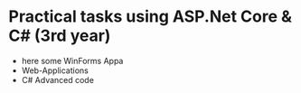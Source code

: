 # Practical tasks using  ASP.Net Core & C# (3rd year)
- here some WinForms Appa
- Web-Applications
- C# Advanced code
